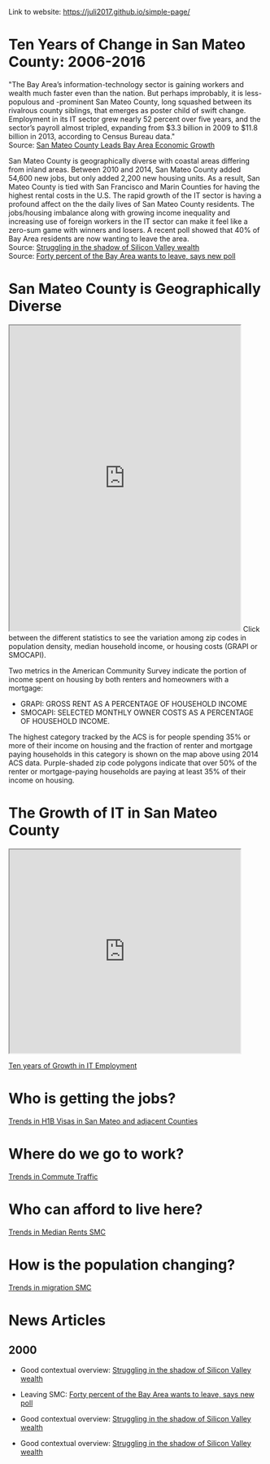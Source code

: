 Link to website: https://juli2017.github.io/simple-page/  
# Ten Years of Change in San Mateo County: 2006-2016  
"The Bay Area’s information-technology sector is gaining workers and wealth much faster even than the nation. But perhaps improbably, it is less-populous and -prominent San Mateo County, long squashed between its rivalrous county siblings, that emerges as poster child of swift change. Employment in its IT sector grew nearly 52 percent over five years, and the sector’s payroll almost tripled, expanding from $3.3 billion in 2009 to $11.8 billion in 2013, according to Census Bureau data."  
Source: <a href="http://www.siliconvalleyoneworld.com/2015/05/28/san-mateo-county-leads-economic-growth/">San Mateo County Leads Bay Area Economic Growth</a>   

San Mateo County is geographically diverse with coastal areas differing from inland areas. Between 2010 and 2014, San Mateo County added 54,600 new jobs, but only added 2,200 new housing units. As a result, San Mateo County is tied with San Francisco and Marin Counties for having the highest rental costs in the U.S. The rapid growth of the IT sector is having a profound affect on the the daily lives of San Mateo County residents.  The jobs/housing imbalance along with growing income inequality and increasing use of foreign workers in the IT sector can make it feel like a zero-sum game with winners and losers. A recent poll showed that 40% of Bay Area residents are now wanting to leave the area.  
Source: <a href="https://www.usatoday.com/story/tech/2014/11/03/east-palo-alto-philanthropy-facebook-silicon-valley/16244117/">Struggling in the shadow of Silicon Valley wealth</a>  
Source: <a href="http://sf.curbed.com/2017/3/31/15140036/bay-area-leaving-poll-san-francisco">Forty percent of the Bay Area wants to leave, says new poll</a>
# San Mateo County is Geographically Diverse
<iframe src="https://juli2017.github.io/leaflet-maps-with-google-sheets-polygons/" width="90%" height="600"></iframe>  
Click between the different statistics to see the variation among zip codes in population density, median household income, or housing costs (GRAPI or SMOCAPI).  

Two metrics in the American Community Survey indicate the portion of income spent on housing by both renters and homeowners with a mortgage: 

* GRAPI: GROSS RENT AS A PERCENTAGE OF HOUSEHOLD INCOME    
* SMOCAPI: SELECTED MONTHLY OWNER COSTS AS A PERCENTAGE OF HOUSEHOLD INCOME.   

The highest category tracked by the ACS is for people spending 35% or more of their income on housing and the fraction of renter and mortgage paying households in this category is shown on the map above using 2014 ACS data. Purple-shaded zip code polygons indicate that over 50% of the renter or mortgage-paying households are paying at least 35% of their income on housing.
 


# The Growth of IT in San Mateo County  

<iframe src="https://juli2017.github.io/EmployerPointMap/" width="90%" height="400"></iframe>  


<a href="https://juli2017.github.io/SMCEvolutionofIT/">Ten years of Growth in IT Employment</a>  




# Who is getting the jobs?
<a href="https://juli2017.github.io/WhoIsWorking">Trends in H1B Visas in San Mateo and adjacent Counties</a>

# Where do we go to work?
<a href="https://juli2017.github.io/SMCTraffic/">Trends in Commute Traffic</a>

# Who can afford to live here?
<a href="https://juli2017.github.io/SMCMedianRent/">Trends in Median Rents SMC</a>

# How is the population changing?
<a href="https://juli2017.github.io/PopulationChange/">Trends in migration SMC</a>


# News Articles
## 2000
* Good contextual overview: <a href="https://www.usatoday.com/story/tech/2014/11/03/east-palo-alto-philanthropy-facebook-silicon-valley/16244117/">Struggling in the shadow of Silicon Valley wealth</a>

* Leaving SMC: <a href="http://sf.curbed.com/2017/3/31/15140036/bay-area-leaving-poll-san-francisco">Forty percent of the Bay Area wants to leave, says new poll</a>
* Good contextual overview: <a href="https://www.usatoday.com/story/tech/2014/11/03/east-palo-alto-philanthropy-facebook-silicon-valley/16244117/">Struggling in the shadow of Silicon Valley wealth</a>
* Good contextual overview: <a href="https://www.usatoday.com/story/tech/2014/11/03/east-palo-alto-philanthropy-facebook-silicon-valley/16244117/">Struggling in the shadow of Silicon Valley wealth</a>
